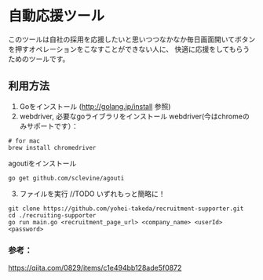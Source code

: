 # 自動応援ツール
このツールは自社の採用を応援したいと思いつつなかなか毎日画面開いてボタンを押すオペレーションをこなすことができない人に、
快適に応援をしてもらうためのツールです。

## 利用方法
1. Goをインストール (http://golang.jp/install 参照)
2. webdriver, 必要なgoライブラリをインストール
webdriver(今はchromeのみサポートです）：
```
# for mac
brew install chromedriver
```
agoutiをインストール
```
go get github.com/sclevine/agouti
```
3. ファイルを実行
//TODO いずれもっと簡略に！
```
git clone https://github.com/yohei-takeda/recruitment-supporter.git
cd ./recruiting-supporter
go run main.go <recruitment_page_url> <company_name> <userId> <password>
```

### 参考：
https://qiita.com/0829/items/c1e494bb128ade5f0872
